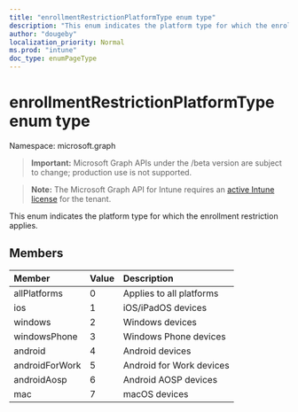 ```yaml
---
title: "enrollmentRestrictionPlatformType enum type"
description: "This enum indicates the platform type for which the enrollment restriction applies."
author: "dougeby"
localization_priority: Normal
ms.prod: "intune"
doc_type: enumPageType
---
```


# enrollmentRestrictionPlatformType enum type

Namespace: microsoft.graph

> **Important:** Microsoft Graph APIs under the /beta version are subject to change; production use is not supported.

> **Note:** The Microsoft Graph API for Intune requires an [active Intune license](https://go.microsoft.com/fwlink/?linkid=839381) for the tenant.

This enum indicates the platform type for which the enrollment restriction applies.

## Members
|Member|Value|Description|
|:---|:---|:---|
|allPlatforms|0|Applies to all platforms|
|ios|1|iOS/iPadOS devices|
|windows|2|Windows devices|
|windowsPhone|3|Windows Phone devices|
|android|4|Android devices|
|androidForWork|5|Android for Work devices|
|androidAosp|6|Android AOSP devices|
|mac|7|macOS devices|




